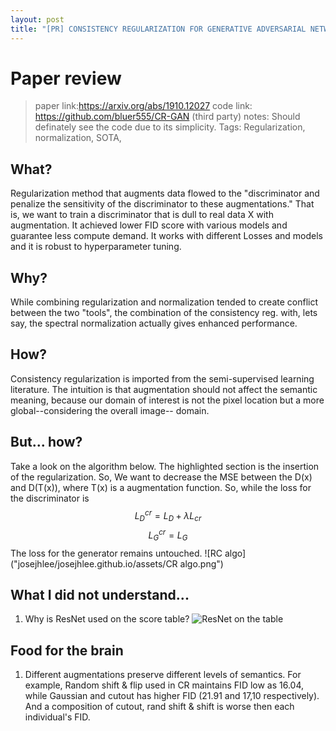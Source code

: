 ```yaml
---
layout: post
title: "[PR] CONSISTENCY REGULARIZATION FOR GENERATIVE ADVERSARIAL NETWORKS"
---
```


# Paper review
>paper link:https://arxiv.org/abs/1910.12027
>code link: https://github.com/bluer555/CR-GAN (third party)
>notes: Should definately see the code due to its simplicity.
>Tags: Regularization, normalization, SOTA, 

## What?
Regularization method that augments data flowed to the "discriminator and penalize the sensitivity of the discriminator to these augmentations." That is, we want to train a discriminator that is dull to real data X with augmentation. It achieved lower FID score with various models and guarantee less compute demand. It works with different Losses and models and it is robust to hyperparameter tuning.

## Why?
While combining regularization and normalization tended to create conflict between the two "tools", the combination of the consistency reg. with, lets say, the spectral normalization actually gives enhanced performance. 

## How?
Consistency regularization is imported from the semi-supervised learning literature. The intuition is that augmentation should not affect the semantic meaning, because our domain of interest is not the pixel location but a more global--considering the overall image-- domain.
## But... how?
Take a look on the algorithm below. The highlighted section is the insertion of the regularization. So, We want to decrease the MSE between the D(x) and D(T(x)), where T(x) is a augmentation function. So, while the loss for the discriminator is
$$L^{cr}_D = L_D + \lambda L_{cr}$$$$L^{cr}_G = L_G$$
The loss for the generator remains untouched.
![RC algo]("josejhlee/josejhlee.github.io/assets/CR algo.png")


## What I did not understand...
1. Why is ResNet used on the score table?
![ResNet on the table](path)

## Food for the brain
1. Different augmentations preserve different levels of semantics. For example, Random shift & flip used in CR maintains FID low as 16.04, while Gaussian and cutout has higher FID (21.91 and 17,10 respectively). And a composition of cutout, rand shift & shift is worse then each individual's FID. 
